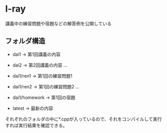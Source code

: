 # l-ray
講義中の練習問題や宿題などの解答例を公開している

## フォルダ構造
* dai1 -> 第1回講義の内容
* dai2 -> 第2回講義の内容
...

* dai1/ren1 -> 第1回の練習問題1
* dai1/ren2 -> 第1回の練習問題2
...

* dai1/homework -> 第1回の宿題

* latest -> 最新の内容

それぞれのフォルダの中に\*.cppが入っているので、それをコンパイルして実行すれば実行結果を確認できる。
